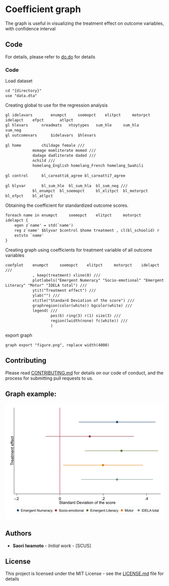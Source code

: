 # Coefficient graph

The graph is useful in visualizing the treatment effect on outcome variables, with confidence interval

## Code

For details, please refer to [do.do](https://github.com/saoriiwamoto/Codes/blob/master/coefficient%20graph/do.do) for details 

### Code

Load dataset

```
cd "{directory}"
use "data.dta"
```

Creating global to use for the regression analysis

```
gl idelavars 		enumpct 	soemopct 	elitpct 	motorpct 	idelapct 	efpct 		atlpct 
gl hlevars 		nreadmats 	ntoytypes 	sum_hle 	sum_hla 	sum_neg
gl outcomevars 		$idelavars 	$hlevars

gl home 		childage female ///
			momage momliterate momed /// 
			dadage dadliterate daded /// 
			nchild ///
			homelang_English homelang_French homelang_Swahili 

gl control 		bl_careatti6_agree bl_careatti7_agree 

gl blyvar		bl_sum_hle 	bl_sum_hla 	bl_sum_neg /// 
			bl_enumpct	bl_soemopct 	bl_elitpct 	bl_motorpct 	bl_efpct 	bl_atlpct   
```

Obtaining the coefficient for standardized outcome scores.

```
foreach name in enumpct 	soemopct 	elitpct 	motorpct 	idelapct {
	egen z`name' = std(`name')
	reg z`name' $blyvar $control $home treatment , cl(bl_schoolid) r
	eststo `name'
}

```

Creating graph using coefficients for treatment variable of all outcome variables

```
coefplot 	enumpct 	soemopct 	elitpct 	motorpct 	idelapct ///
			, keep(treatment) xline(0) ///
			plotlabels("Emergent Numeracy" "Socio-emotional" "Emergent Literacy" "Motor" "IDELA total") ///
			ytit("Treatment effect") ///
			ylab("") ///
			xtitle("Standard Deviation of the score") ///
			graphregion(color(white)) bgcolor(white) ///
			legend( ///
					pos(6) ring(3) r(1) size(3) ///
					region(lwidth(none) fc(white)) ///
					) 
```

export graph

```
graph export "figure.png", replace width(4000)
```

## Contributing

Please read [CONTRIBUTING.md](https://gist.github.com/TBD) for details on our code of conduct, and the process for submitting pull requests to us.

## Graph example: 
![alt text](https://github.com/saoriiwamoto/Codes/blob/master/coefficient%20graph/figure.png "coefficient plot of all outcomes")

## Authors

* **Saori Iwamoto** - *Initial work* - [SCUS]

## License

This project is licensed under the MIT License - see the [LICENSE.md](LICENSE.md) file for details

